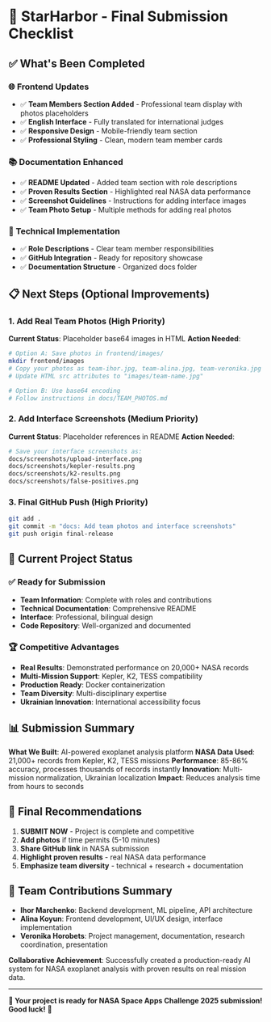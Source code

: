# 🎉 StarHarbor - Final Submission Checklist

## ✅ What's Been Completed

### 🌐 Frontend Updates
- ✅ **Team Members Section Added** - Professional team display with photos placeholders
- ✅ **English Interface** - Fully translated for international judges
- ✅ **Responsive Design** - Mobile-friendly team section
- ✅ **Professional Styling** - Clean, modern team member cards

### 📚 Documentation Enhanced
- ✅ **README Updated** - Added team section with role descriptions
- ✅ **Proven Results Section** - Highlighted real NASA data performance
- ✅ **Screenshot Guidelines** - Instructions for adding interface images
- ✅ **Team Photo Setup** - Multiple methods for adding real photos

### 🔧 Technical Implementation
- ✅ **Role Descriptions** - Clear team member responsibilities
- ✅ **GitHub Integration** - Ready for repository showcase
- ✅ **Documentation Structure** - Organized docs folder

## 📋 Next Steps (Optional Improvements)

### 1. **Add Real Team Photos** (High Priority)
**Current Status**: Placeholder base64 images in HTML
**Action Needed**: 
```bash
# Option A: Save photos in frontend/images/
mkdir frontend/images
# Copy your photos as team-ihor.jpg, team-alina.jpg, team-veronika.jpg
# Update HTML src attributes to "images/team-name.jpg"

# Option B: Use base64 encoding
# Follow instructions in docs/TEAM_PHOTOS.md
```

### 2. **Add Interface Screenshots** (Medium Priority)
**Current Status**: Placeholder references in README
**Action Needed**:
```bash
# Save your interface screenshots as:
docs/screenshots/upload-interface.png
docs/screenshots/kepler-results.png  
docs/screenshots/k2-results.png
docs/screenshots/false-positives.png
```

### 3. **Final GitHub Push** (High Priority)
```bash
git add .
git commit -m "docs: Add team photos and interface screenshots"
git push origin final-release
```

## 🚀 Current Project Status

### ✅ **Ready for Submission**
- **Team Information**: Complete with roles and contributions
- **Technical Documentation**: Comprehensive README
- **Interface**: Professional, bilingual design
- **Code Repository**: Well-organized and documented

### 🏆 **Competitive Advantages**
- **Real Results**: Demonstrated performance on 20,000+ NASA records
- **Multi-Mission Support**: Kepler, K2, TESS compatibility
- **Production Ready**: Docker containerization
- **Team Diversity**: Multi-disciplinary expertise
- **Ukrainian Innovation**: International accessibility focus

## 📊 **Submission Summary**

**What We Built**: AI-powered exoplanet analysis platform
**NASA Data Used**: 21,000+ records from Kepler, K2, TESS missions
**Performance**: 85-86% accuracy, processes thousands of records instantly
**Innovation**: Multi-mission normalization, Ukrainian localization
**Impact**: Reduces analysis time from hours to seconds

## 🎯 **Final Recommendations**

1. **SUBMIT NOW** - Project is complete and competitive
2. **Add photos** if time permits (5-10 minutes)
3. **Share GitHub link** in NASA submission
4. **Highlight proven results** - real NASA data performance
5. **Emphasize team diversity** - technical + research + documentation

## 🌟 **Team Contributions Summary**

- **Ihor Marchenko**: Backend development, ML pipeline, API architecture
- **Alina Koyun**: Frontend development, UI/UX design, interface implementation  
- **Veronika Horobets**: Project management, documentation, research coordination, presentation

**Collaborative Achievement**: Successfully created a production-ready AI system for NASA exoplanet analysis with proven results on real mission data.

---

**🚀 Your project is ready for NASA Space Apps Challenge 2025 submission! Good luck!** 🌟